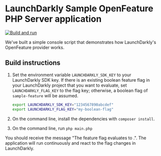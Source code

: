 # LaunchDarkly Sample OpenFeature PHP Server application

[![Build and run](https://github.com/launchdarkly/hello-openfeature-php-server/actions/workflows/ci.yml/badge.svg)](https://github.com/launchdarkly/hello-openfeature-php-server/actions/workflows/ci.yml)

We've built a simple console script that demonstrates how LaunchDarkly's OpenFeature provider works.

## Build instructions

1. Set the environment variable `LAUNCHDARKLY_SDK_KEY` to your LaunchDarkly SDK key. If there is an existing boolean feature flag in your LaunchDarkly project that you want to evaluate, set `LAUNCHDARKLY_FLAG_KEY` to the flag key; otherwise, a boolean flag of `sample-feature` will be assumed.

    ```bash
    export LAUNCHDARKLY_SDK_KEY="1234567890abcdef"
    export LAUNCHDARKLY_FLAG_KEY="my-boolean-flag"
    ```

1. On the command line, install the dependencies with `composer install`.
1. On the command line, run `php main.php`

You should receive the message "The <flagKey> feature flag evaluates to <flagValue>.". The application will run continuously and react to the flag changes in LaunchDarkly.
